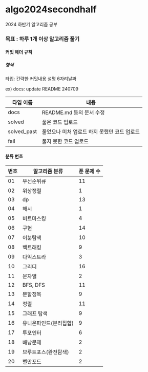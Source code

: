 # algo2024secondhalf

2024 하반기 알고리즘 공부

### 목표 : 하루 1개 이상 알고리즘 풀기

[문제풀이 상황 노션]:https://potent-light-313.notion.site/2024-8ef158496c324f85921834d1b9517fb5?pvs=4



#### 커밋 헤더 규칙

##### 형식

타입: 간략한 커밋내용 설명 6자리날짜

ex) docs: update README 240709



| 타입 이름  | 내용 |
|----|----|
| docs | README.md 등의 문서 수정 |
| solved | 풀은 코드 업로드 |
| solved_past | 풀었으나 미처 업로드 하지 못했던 코드 업로드 |
| fail | 풀지 못한 코드 업로드 |



#### 분류 번호

| 번호 |알고리즘 분류|푼 문제 수|
|----|----|----|
|01|우선순위큐|11|
|02|위상정렬|1|
|03|dp|13|
|04|해시|1|
|05|비트마스킹|4|
|06|구현|14|
|07|이분탐색|10|
|08|백트래킹|9|
|09|다익스트라|3|
|10|그리디|16|
|11|문자열|2|
|12|BFS, DFS|11|
|13|분할정복|9|
|14|정렬| 11         |
|15|그래프 탐색|9|
|16|유니온파인드(분리집합)|9|
|17|투포인터|6|
|18|배낭문제|2|
|19|브루트포스(완전탐색)|2|
|20|벨만포드|2|



